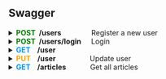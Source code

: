 ## Swagger

<details>

<summary><b><span style="color:#008000">POST</span>&nbsp;&nbsp;/users</b>&nbsp;&nbsp;&nbsp;&nbsp;&nbsp;&nbsp;&nbsp;&nbsp;&nbsp;&nbsp;&nbsp;&nbsp;&nbsp;&nbsp;&nbsp;Register a new user</summary>
&nbsp;

**Parameters:** No parameters

**Request Body:**
```
    {
        "user": 
        {
            "email": "user518@testing.com",
            "password": "Testing151!",
            "username": "user518"
        }
    }
```
**Responses:**
**<h5>Curl</h5>**
```
  curl -X 'POST' \
  'http://localhost:3000/api/users' \
  -H 'accept: */*' \
  -H 'Content-Type: application/json' \
  -d '{
    "user":   {
        "email": "user518@testing.com",
        "password": "Testing151!",
        "username": "user518"
    }
}'
```
**<h5>Request URL</h5>**
http://localhost:3000/api/users

**<h5>Server response</h5>**

 <table>
    <thead>
        <tr>
            <th><h5>Code</h5></th>
            <th><h5>Details</h5></th>
        </tr>
    </thead>
    <tbody>
        <tr>
            <td rowspan=4><b><h5>200</h5</b></td>
            <td><b><h5>Response Body</h5></b></td>
        </tr>
        <tr>
            <td rowspan=1>
            {
                <br>
                &nbsp;&nbsp; &nbsp; &nbsp; "user":
                <br>
                &nbsp; &nbsp;&nbsp; &nbsp; {
                    <br>
                    &nbsp; &nbsp; &nbsp; &nbsp; &nbsp; &nbsp; &nbsp; &nbsp; "email": "user518@testing.com",
                    <br>
                    &nbsp; &nbsp; &nbsp; &nbsp; &nbsp; &nbsp; &nbsp; &nbsp; "username": "user518",
                    <br>
                    &nbsp; &nbsp; &nbsp; &nbsp; &nbsp; &nbsp; &nbsp; &nbsp; "token": "eyJhbGciOiJIUzI1NiIsInR5cCI6IkpXVCJ9.eyJpZCI6ImNsc3QxZDJ3czAwMDA2M3hiZTVsZHFsOHoiLCJpYXQiOjE3MDgzNTMxNjB9.qvYt8vvmA-Q6JCCjL0MSAvtw2iiO4Kmzna9ai6_BqxQ",
                    <br>
                    &nbsp; &nbsp; &nbsp; &nbsp; &nbsp; &nbsp; &nbsp; &nbsp; "bio": null,
                    <br>
                    &nbsp; &nbsp; &nbsp; &nbsp; &nbsp; &nbsp; &nbsp; &nbsp; "image": "https://api.realworld.io/images/smiley-cyrus.jpeg"
                    <br>
                &nbsp; &nbsp; &nbsp; &nbsp; }
                <br>
            }
            </td>
        </tr>
        <tr>
            <td><b><h5>Response headers</h5</b></td>
        </tr>
        <tr>
            <td>content-type: application/json</td>
        </tr>
</table>

**<h5>Responses</h5>**

| <h5> Code </h5> | <h5> Description </h5>       | <h5> Links </h5>    |
| :-------------- | :--------------------------- | :------------------ |
| 200             | User registered successfully | <em> No links </em> |

</details>

<details>

<summary><b><span style="color:#008000">POST</span>&nbsp;&nbsp;/users/login</b>&nbsp;&nbsp;&nbsp;&nbsp;&nbsp;Login</summary>
&nbsp;

**Parameters:** No parameters

**Request Body:**
```
    {
        "user": 
        {
            "email": "user518@testing.com",
            "password": "Testing151!"
        }
    }
```
**Responses:**
**<h5>Curl</h5>**
```
  curl -X 'POST' \
  'http://localhost:3000/api/users/login' \
  -H 'accept: */*' \
  -H 'Content-Type: application/json' \
  -d '{
    "user":   {
        "email": "user518@testing.com",
        "password": "Testing151!"
    }
}'
```
**<h5>Request URL</h5>**
http://localhost:3000/api/users/login

**<h5>Server response</h5>**

 <table>
    <thead>
        <tr>
            <th><h5>Code</h5></th>
            <th><h5>Details</h5></th>
        </tr>
    </thead>
    <tbody>
        <tr>
            <td rowspan=4><b><h5>200</h5</b></td>
            <td><b><h5>Response Body</h5></b></td>
        </tr>
        <tr>
            <td rowspan=1>
            {
                <br>
                &nbsp;&nbsp; &nbsp; &nbsp; "user":
                <br>
                &nbsp; &nbsp;&nbsp; &nbsp; {
                    <br>
                    &nbsp; &nbsp; &nbsp; &nbsp; &nbsp; &nbsp; &nbsp; &nbsp; "email": "user518@testing.com",
                    <br>
                    &nbsp; &nbsp; &nbsp; &nbsp; &nbsp; &nbsp; &nbsp; &nbsp; "username": "user518",
                    <br>
                    &nbsp; &nbsp; &nbsp; &nbsp; &nbsp; &nbsp; &nbsp; &nbsp; "token": "eyJhbGciOiJIUzI1NiIsInR5cCI6IkpXVCJ9.eyJpZCI6ImNsc3QxZDJ3czAwMDA2M3hiZTVsZHFsOHoiLCJpYXQiOjE3MDg1MTIxMDV9.9Ar6eoPvWM1ydXFwhsrUy2lHIhoLG5AnskFzAvd9sm4",
                    <br>
                    &nbsp; &nbsp; &nbsp; &nbsp; &nbsp; &nbsp; &nbsp; &nbsp; "bio": null,
                    <br>
                    &nbsp; &nbsp; &nbsp; &nbsp; &nbsp; &nbsp; &nbsp; &nbsp; "image": "https://api.realworld.io/images/smiley-cyrus.jpeg"
                    <br>
                &nbsp; &nbsp; &nbsp; &nbsp; }
                <br>
            }
            </td>
        </tr>
        <tr>
            <td><b><h5>Response headers</h5</b></td>
        </tr>
        <tr>
            <td>content-type: application/json</td>
        </tr>
</table>

**<h5>Responses</h5>**

| <h5> Code </h5> | <h5> Description </h5>      | <h5> Links </h5>    |
| :-------------- | :-------------------------- | :------------------ |
| 200             | User logged in successfully | <em> No links </em> |

</details>

<details>

<summary><b><span style="color:#0096FF">GET</span>&nbsp;&nbsp;&nbsp;&nbsp;/user</b></summary>
&nbsp;

**Parameters:** No parameters

**Responses:**
**<h5>Curl</h5>**
```
curl -X 'GET' \
  'http://localhost:3000/api/user' \
  -H 'accept: */*' \
  -H 'Authorization: Bearer eyJhbGciOiJIUzI1NiIsInR5cCI6IkpXVCJ9.eyJpZCI6ImNsc3QxZDJ3czAwMDA2M3hiZTVsZHFsOHoiLCJpYXQiOjE3MDg1MTIxMDV9.9Ar6eoPvWM1ydXFwhsrUy2lHIhoLG5AnskFzAvd9sm4'

```
**<h5>Request URL</h5>**
http://localhost:3000/api/user

**<h5>Server response</h5>**

 <table>
    <thead>
        <tr>
            <th><h5>Code</h5></th>
            <th><h5>Details</h5></th>
        </tr>
    </thead>
    <tbody>
        <tr>
            <td rowspan=4><b><h5>200</h5</b></td>
            <td><b><h5>Response Body</h5></b></td>
        </tr>
        <tr>
            <td rowspan=1>
            {
                <br>
                &nbsp;&nbsp; &nbsp; &nbsp; "user":
                <br>
                &nbsp; &nbsp;&nbsp; &nbsp; {
                    <br>
                    &nbsp; &nbsp; &nbsp; &nbsp; &nbsp; &nbsp; &nbsp; &nbsp; "email": "user518@testing.com",
                    <br>
                    &nbsp; &nbsp; &nbsp; &nbsp; &nbsp; &nbsp; &nbsp; &nbsp; "username": "user518",
                    <br>
                    &nbsp; &nbsp; &nbsp; &nbsp; &nbsp; &nbsp; &nbsp; &nbsp; "token": "eyJhbGciOiJIUzI1NiIsInR5cCI6IkpXVCJ9.eyJpZCI6ImNsc3QxZDJ3czAwMDA2M3hiZTVsZHFsOHoiLCJpYXQiOjE3MDg1MTI0MDh9.FkPKCwyvaMP1MftEFUaIHdx_fhmM_I46Bl7kuaASDuk",
                    <br>
                    &nbsp; &nbsp; &nbsp; &nbsp; &nbsp; &nbsp; &nbsp; &nbsp; "bio": null,
                    <br>
                    &nbsp; &nbsp; &nbsp; &nbsp; &nbsp; &nbsp; &nbsp; &nbsp; "image": "https://api.realworld.io/images/smiley-cyrus.jpeg"
                    <br>
                &nbsp; &nbsp; &nbsp; &nbsp; }
                <br>
            }
            </td>
        </tr>
        <tr>
            <td><b><h5>Response headers</h5</b></td>
        </tr>
        <tr>
            <td>content-type: application/json</td>
        </tr>
</table>

**<h5>Responses</h5>**

| <h5> Code </h5> | <h5> Description </h5>              | <h5> Links </h5>    |
| :-------------- | :---------------------------------- | :------------------ |
| 200             | Current user retrieved successfully | <em> No links </em> |

</details>

<details>

<summary><b><span style="color:#FFA500">PUT</span>&nbsp;&nbsp;&nbsp;&nbsp;/user</b>&nbsp;&nbsp;&nbsp;&nbsp;&nbsp;&nbsp;&nbsp;&nbsp;&nbsp;&nbsp;&nbsp;&nbsp;&nbsp;&nbsp;&nbsp;&nbsp;&nbsp;Update user</summary>
&nbsp;

**Parameters:** No parameters

**Request Body:**
```
    {
        "user": 
        {
            "email": "user518_updated@testing.com",
        }
    }
```
**Responses:**
**<h5>Curl</h5>**
```
curl -X 'PUT' \
  'http://localhost:3000/api/user' \
  -H 'accept: */*' \
  -H 'Authorization: Bearer eyJhbGciOiJIUzI1NiIsInR5cCI6IkpXVCJ9.eyJpZCI6ImNsc3QxZDJ3czAwMDA2M3hiZTVsZHFsOHoiLCJpYXQiOjE3MDg1MTIxMDV9.9Ar6eoPvWM1ydXFwhsrUy2lHIhoLG5AnskFzAvd9sm4' \
  -H 'Content-Type: application/json' \
  -d '{
  "user": {
    "email": "user518_updated@testing.com"
  }
}
```
**<h5>Request URL</h5>**
http://localhost:3000/api/user

**<h5>Server response</h5>**

 <table>
    <thead>
        <tr>
            <th><h5>Code</h5></th>
            <th><h5>Details</h5></th>
        </tr>
    </thead>
    <tbody>
        <tr>
            <td rowspan=4><b><h5>200</h5</b></td>
            <td><b><h5>Response Body</h5></b></td>
        </tr>
        <tr>
            <td rowspan=1>
            {
                <br>
                &nbsp;&nbsp; &nbsp; &nbsp; "user":
                <br>
                &nbsp; &nbsp;&nbsp; &nbsp; {
                    <br>
                    &nbsp; &nbsp; &nbsp; &nbsp; &nbsp; &nbsp; &nbsp; &nbsp; "email": "user518@testing.com",
                    <br>
                    &nbsp; &nbsp; &nbsp; &nbsp; &nbsp; &nbsp; &nbsp; &nbsp; "username": "user518",
                    <br>
                    &nbsp; &nbsp; &nbsp; &nbsp; &nbsp; &nbsp; &nbsp; &nbsp; "token": "eyJhbGciOiJIUzI1NiIsInR5cCI6IkpXVCJ9.eyJpZCI6ImNsc3QxZDJ3czAwMDA2M3hiZTVsZHFsOHoiLCJpYXQiOjE3MDg1MTQ4Mjl9.yXS6DAQavtiwMcU5KFBg6syVuFmK1lqg_Db7CK2eiFA",
                    <br>
                    &nbsp; &nbsp; &nbsp; &nbsp; &nbsp; &nbsp; &nbsp; &nbsp; "bio": null,
                    <br>
                    &nbsp; &nbsp; &nbsp; &nbsp; &nbsp; &nbsp; &nbsp; &nbsp; "image": null
                    <br>
                &nbsp; &nbsp; &nbsp; &nbsp; }
                <br>
            }
            </td>
        </tr>
        <tr>
            <td><b><h5>Response headers</h5</b></td>
        </tr>
        <tr>
            <td>content-type: application/json</td>
        </tr>
</table>

**<h5>Responses</h5>**

| <h5> Code </h5> | <h5> Description </h5>    | <h5> Links </h5>    |
| :-------------- | :------------------------ | :------------------ |
| 200             | User updated successfully | <em> No links </em> |

</details>

<details>

<summary>
<span style="color:#0096FF"><b>GET</span>&nbsp;&nbsp;&nbsp;&nbsp;/articles</b>&nbsp;&nbsp;&nbsp;&nbsp;&nbsp;&nbsp;&nbsp;&nbsp;&nbsp;&nbsp;&nbsp;&nbsp;Get all articles</span></summary>
&nbsp;

**Parameters:** No parameters 

**Responses:** 

##### **Curl** #####

```
curl -X 'GET' \ 
  'http://localhost:3000/api/articles' \ 
  -H 'accept: */*' 
```

##### **Request URL** #####

http://localhost:3000/api/articles

##### **Server response** #####

<table>
  <thead>
    <tr>
      <th>Code</th>
      <th>Details</th>
    </tr>
  </thead>
  <tbody>
    <tr>
      <th rowspan=4>200</th>
      <th>Response body</th>
    </tr>
    <tr>
      <td> {
      <br>
      <span style="margin-left:1em">
      "articles": [
      </span>
      <br>
      <span style="margin-left:6.5em">
      {
      </span>
      <br>
      <span style="margin-left:7.5em">
      "slug": "how-to-train-your-dragon-1",
      </span>
      <br>
      <span style="margin-left:7.5em">
      "title": "How to train your dragon",
      </span>
      <br>
      <span style="margin-left:7.5em">
      "description": "Ever wonder how?",
      </span>
      <br>
      <span style="margin-left:7.5em">
      "body": "With two hands",
      </span>
      <br>
      <span style="margin-left:7.5em">
      "tagList": [
      </span>
      <br>
      <span style="margin-left:12.5em">
      "dragons",
      </span>
      <br>
      <span style="margin-left:12.5em">
      "training"
      </span>
      <br>
      <span style="margin-left:7.5em">
      ],
      </span>
      <br>
      <span style="margin-left:7.5em">
      "createdAt": "2023-08-10T17:45:10.407Z",
      </span>
      <br>
      <span style="margin-left:7.5em">
      "updatedAt": "2023-08-10T17:45:14.632Z",
      </span>
      <br>
      <span style="margin-left:7.5em">
      "favorited": true,
      </span>
      <br>
      <span style="margin-left:7.5em">
      "favoritesCount": 1,
      </span>
      <br>
      <span style="margin-left:7.5em">
      "author": {
      </span>
      <br>
      <span style="margin-left:12.5em">
      "username": "u1691689493",
      </span>
      <br>
      <span style="margin-left:12.5em">
      "bio": null,
      </span>
      <br>
      <span style="margin-left:12.5em">
      "image": null,
      </span>
      <br>
      <span style="margin-left:12.5em">
      "following": false
      </span>
      <br>
      <span style="margin-left:7.5em">
      }
      </span>
      <br>
      <span style="margin-left:6.5em">
      },
      </span>
      <br>
      <span style="margin-left:6.5em">
      {
      </span>
      <br>
      <span style="margin-left:7.5em">
      "slug": "new-one-2",
      </span>
      <br>
      <span style="margin-left:7.5em">
      "title": "New one",
      </span>
      <br>
      <span style="margin-left:7.5em">
      "description": "Slugs",
      </span>
      <br>
      <span style="margin-left:7.5em">
      "body": "# Slugs\n\n## What is a slug\n\n### Wrong syntax (fixed)\n\n```javascript\nconsole.log(\"HEY\")\n```\n\n- Point 1\n- Point 2\n\n1. First\n2. Second",
      </span>
      <br>
      <span style="margin-left:7.5em">
      "tagList": [
      </span>
      <br>
      <span style="margin-left:12.5em">
      "can you change me?",
      </span>
      <br>
      <span style="margin-left:12.5em">
      "markdown",
      </span>
      <br>
      <span style="margin-left:12.5em">
      "test"
      </span>
      <br>
      <span style="margin-left:7.5em">
      ],
      </span>
      <br>
      <span style="margin-left:7.5em">
      "createdAt": "2023-08-09T21:08:11.735Z",
      </span>
      <br>
      <span style="margin-left:7.5em">
      "updatedAt": "2023-08-09T21:19:06.178Z",
      </span>
      <br>
      <span style="margin-left:7.5em">
      "favorited": false,
      </span>
      <br>
      <span style="margin-left:7.5em">
      "favoritesCount": 0,
      </span>
      <br>
      <span style="margin-left:7.5em">
      "author": {
      </span>
      <br>
      <span style="margin-left:12.5em">
      "username": "gutentag2012",
      </span>
      <br>
      <span style="margin-left:12.5em">
      "bio": "",
      </span>
      <br>
      <span style="margin-left:12.5em">
      "image": "https://api.realworld.io/images/smiley-cyrus.jpeg",
      </span>
      <br>
      <span style="margin-left:12.5em">
      "following": true
      </span>
      <br>
      <span style="margin-left:7.5em">
      }
      </span>
      <br>
      <span style="margin-left:6.5em">
      },
      </span>
      <br>
      <span style="margin-left:6.5em">
      {
      </span>
      <br>
      <span style="margin-left:7.5em">
      "slug": "this-is-my-article-1",
      </span>
      <br>
      <span style="margin-left:7.5em">
      "title": "This is my article",
      </span>
      <br>
      <span style="margin-left:7.5em">
      "description": "nothing really",
      </span>
      <br>
      <span style="margin-left:7.5em">
      "body": "# This is the title\n\nThis is the body\n\n## Also subtitle here\n\nHey you",
      </span>
      <br>
      <span style="margin-left:7.5em">
      "tagList": [
      </span>
      <br>
      <span style="margin-left:12.5em">
      "needed",
      </span>
      <br>
      <span style="margin-left:12.5em">
      "no",
      </span>
      <br>
      <span style="margin-left:12.5em">
      "tags"
      </span>
      <br>
      <span style="margin-left:7.5em">
      ],
      </span>
      <br>
      <span style="margin-left:7.5em">
      "createdAt": "2023-08-09T17:20:17.753Z",
      </span>
      <br>
      <span style="margin-left:7.5em">
      "updatedAt": "2023-08-09T17:20:17.753Z",
      </span>
      <br>
      <span style="margin-left:7.5em">
      "favorited": false,
      </span>
      <br>
      <span style="margin-left:7.5em">
      "favoritesCount": 0,
      </span>
      <br>
      <span style="margin-left:7.5em">
      "author": {
      </span>
      <br>
      <span style="margin-left:12.5em">
      "username": "gutentag2012",
      </span>
      <br>
      <span style="margin-left:12.5em">
      "bio": "",
      </span>
      <br>
      <span style="margin-left:12.5em">
      "image": "https://api.realworld.io/images/smiley-cyrus.jpeg",
      </span>
      <br>
      <span style="margin-left:12.5em">
      "following": true
      </span>
      <br>
      <span style="margin-left:7.5em">
      }
      </span>
      <br>
      <span style="margin-left:6.5em">
      },
      </span>
      <br>
      <span style="margin-left:6.5em">   
      {
      </span>
      <br>
      <span style="margin-left:7.5em">
      "slug": "Try-to-transmit-the-HTTP-card-maybe-it-will-override-the-multi-byte-hard-drive!-120863",
      </span>
      <br>
      <span style="margin-left:7.5em">
      "title": "Try to transmit the HTTP card, maybe it will override the multi-byte hard drive!",
      </span>
      <br>
      <span style="margin-left:7.5em">
      "description": "Assumenda molestiae laboriosam enim ipsum quaerat enim officia vel quo. Earum odit rem natus totam atque cumque. Sint dolorem facere non.",
      </span>
      <br>
      <span style="margin-left:7.5em">
      "body": "Sunt excepturi ut dolore fuga.\\nAutem eum maiores aut nihil magnam corporis consectetur sit. Voluptate et quasi optio eos et eveniet culpa et nobis.\\nSint aut sint sequi possimus reiciendis nisi.\\nRerum et omnis et sit doloribus corporis voluptas error.\\nIusto molestiae tenetur necessitatibus dolorem omnis. Libero sed ut architecto.\\nEx itaque et modi aut voluptatem alias quae.\\nModi dolor cupiditate sit.\\nDelectus consectetur nobis aliquid deserunt sint ut et voluptas.\\nCorrupti in labore laborum quod. Ipsa laudantium deserunt. Ut atque harum inventore natus facere sed molestiae.\\nQuia aliquid ut.\\nAnimi sunt rem et sit ullam dolorem ab consequatur modi. Cupiditate officia voluptatum.\\nTenetur facere eum distinctio animi qui laboriosam.\\nQuod sed voluptatem et cumque est eos.\\nSint id provident suscipit harum odio et. Et fuga repellendus magnam dignissimos eius aspernatur rerum. Quo perferendis nesciunt.\\nDolore dolorem porro omnis voluptatibus consequuntur et expedita suscipit et.\\nTempora facere ipsa.\\nDolore accusamus soluta officiis eligendi.\\nEum quaerat neque eum beatae odio. Ad voluptate vel.\\nAut aut dolor. Cupiditate officia voluptatum.\\nTenetur facere eum distinctio animi qui laboriosam.\\nQuod sed voluptatem et cumque est eos.\\nSint id provident suscipit harum odio et.",
      </span>
      <br>
      <span style="margin-left:7.5em">
      "tagList": [
      </span>
      <br>
      <span style="margin-left:12.5em">
      "ducimus", 
      </span>
      <br>
      <span style="margin-left:12.5em">
      "hic",
      </span>
      <br>
      <span style="margin-left:12.5em">
      "rerum",
      </span>
      <br>
      <span style="margin-left:12.5em">
      "voluptate"
      </span>
      <br>
      <span style="margin-left:7.5em">
      ],
      </span>
      <br>
      <span style="margin-left:7.5em">
      "createdAt": "2022-12-09T13:46:24.264Z",
      </span>
      <br>
      <span style="margin-left:7.5em">
      "updatedAt": "2022-12-09T13:46:24.264Z",
      </span>
      <br>
      <span style="margin-left:7.5em">
      "favorited": true,
      </span>
      <br>
      <span style="margin-left:7.5em">
      "favoritesCount": 1,
      </span>
      <br>
      <span style="margin-left:7.5em">
      "author": {
      </span>
      <br>
      <span style="margin-left:12.5em">
      "username": "Anah Benešová",
      </span>
      <br>
      <span style="margin-left:12.5em">
      "bio": null,
      </span>
      <br>
      <span style="margin-left:12.5em">
      "image": "https://api.realworld.io/images/demo-avatar.png",
      </span>
      <br>
      <span style="margin-left:12.5em">
      "following": true
      </span>
      <br>
      <span style="margin-left:7.5em">
      }
      </span>
      <br>
      <span style="margin-left:6.5em">
      },
      </span>
      <br>
      <span style="margin-left:6.5em">
      {
      </span>
      <br>
      <span style="margin-left:7.5em">
      "slug": "If-we-quantify-the-alarm-we-can-get-to-the-FTP-pixel-through-the-online-SSL-interface!-120863",
      </span>
      <br>
      <span style="margin-left:7.5em">
      "title": "If we quantify the alarm, we can get to the FTP pixel through the online SSL interface!",
      </span>
      <br>
      <span style="margin-left:7.5em">
      "description": "Omnis perspiciatis qui quia commodi sequi modi. Nostrum quam aut cupiditate est facere omnis possimus. Tenetur similique nemo illo soluta molestias facere quo. Ipsam totam facilis delectus nihil quidem soluta vel est omnis.",
      </span>
      <br>
      <span style="margin-left:7.5em">
      "body": "Quia quo iste et aperiam voluptas consectetur a omnis et.\\nDolores et earum consequuntur sunt et.\\nEa nulla ab voluptatem dicta vel. Temporibus aut adipisci magnam aliquam eveniet nihil laudantium reprehenderit sit.\\nAspernatur cumque labore voluptates mollitia deleniti et. Quos pariatur tenetur.\\nQuasi omnis eveniet eos maiores esse magni possimus blanditiis.\\nQui incidunt sit quos consequatur aut qui et aperiam delectus.\\nPraesentium quas culpa.\\nEaque occaecati cumque incidunt et. Provident saepe omnis non molestiae natus et.\\nAccusamus laudantium hic unde voluptate et sunt voluptatem.\\nMollitia velit id eius mollitia occaecati repudiandae. Voluptatum tempora voluptas est odio iure odio dolorem.\\nVoluptatum est deleniti explicabo explicabo harum provident quis molestiae. Sed dolores nostrum quis. Aut ipsa et qui vel similique sed hic a.\\nVoluptates dolorem culpa nihil aut ipsam voluptatem. Cupiditate officia voluptatum.\\nTenetur facere eum distinctio animi qui laboriosam.\\nQuod sed voluptatem et cumque est eos.\\nSint id provident suscipit harum odio et. Facere beatae delectus ut.\\nPossimus voluptas perspiciatis voluptatem nihil sint praesentium.\\nSint est nihil voluptates nesciunt voluptatibus temporibus blanditiis.\\nOfficiis voluptatem earum sed. Deserunt ab porro similique est accusamus id enim aut suscipit.\\nSoluta reprehenderit error nesciunt odit veniam sed.\\nDolore optio qui aut ab.\\nAut minima provident eius repudiandae a quibusdam in nisi quam.",
      </span>
      <br>
      <span style="margin-left:7.5em">
      "tagList": [
      </span>
      <br>
      <span style="margin-left:12.5em">
      "maiores",
      </span>
      <br>
      <span style="margin-left:12.5em">
      "omnis",
      </span>
      <br>
      <span style="margin-left:12.5em">
      "quae",
      </span>
      <br>
      <span style="margin-left:12.5em">
      "rerum"
      </span>
      <br>
      <span style="margin-left:7.5em">
      ],
      </span>
      <br>
      <span style="margin-left:7.5em">
      "createdAt": "2022-12-09T13:46:24.264Z",
      </span>
      <br>
      <span style="margin-left:7.5em">
      "updatedAt": "2022-12-09T13:46:24.264Z",
      </span>
      <br>
      <span style="margin-left:7.5em">
      "favorited": true,
      </span>
      <br>
      <span style="margin-left:7.5em">
      "favoritesCount": 1,
      </span>
      <br>
      <span style="margin-left:7.5em">
      "author": {
      </span>
      <br>
      <span style="margin-left:12.5em">
      "username": "Anah Benešová",
      </span>
      <br>
      <span style="margin-left:12.5em">
      "bio": null,
      </span>
      <br>
      <span style="margin-left:12.5em">
      "image": "https://api.realworld.io/images/demo-avatar.png",
      </span>
      <br>
      <span style="margin-left:12.5em">
      "following": true
      </span>
      <br>
      <span style="margin-left:7.5em">
      }
      </span>
      <br>
      <span style="margin-left:6.5em">
      }
      </span>
      <br>
      <span style="margin-left:1em">
      ],
      </span>
      <br>
      <span style="margin-left:1em">
      "articlesCount": 200 
      </span>
      <br>
      }
      </td>
    </tr>
    <tr>
      <th>Response headers</th>
    </tr>
    <tr>
      <td>content-type: application/json </td>
    </tr>
  </tbody>
</table>

##### **Responses** #####
<table>
  <thead>
    <tr>
      <th>Code</th>
      <th>Description</th>
      <th>Links</th>
    </tr>
  </thead>
  <tbody>
    <tr>
      <td>200</td>
      <td>Articles retrieved successfully</td>
      <td><em>No links</em></td>
    </tr>
    <tr>
  </tbody>
</table>
</details>









